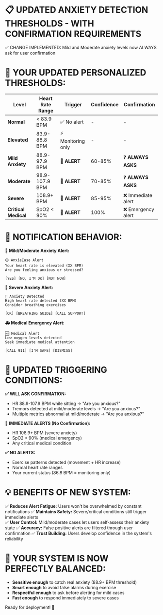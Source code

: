 📋 UPDATED ANXIETY DETECTION THRESHOLDS - WITH CONFIRMATION REQUIREMENTS
=========================================================================

✅ CHANGE IMPLEMENTED: Mild and Moderate anxiety levels now ALWAYS ask for user confirmation

🎯 YOUR UPDATED PERSONALIZED THRESHOLDS:
========================================

| **Level** | **Heart Rate Range** | **Trigger** | **Confidence** | **Confirmation** |
|----------|---------------------|-------------|----------------|------------------|
| **Normal** | < 83.9 BPM | ✅ No alert | - | - |
| **Elevated** | 83.9-88.8 BPM | ⚡ Monitoring only | - | - |
| **Mild Anxiety** | 88.9-97.9 BPM | 🚨 **ALERT** | 60-85% | ❓ **ALWAYS ASKS** |
| **Moderate** | 98.9-107.9 BPM | 🚨 **ALERT** | 70-85% | ❓ **ALWAYS ASKS** |
| **Severe** | 108.9+ BPM | 🚨 **ALERT** | 85-95% | ❌ Immediate alert |
| **Critical Medical** | SpO2 < 90% | 🚨 **ALERT** | 100% | ❌ Emergency alert |

🔔 NOTIFICATION BEHAVIOR:
========================

**📱 Mild/Moderate Anxiety Alert:**
```
🟡 AnxieEase Alert
Your heart rate is elevated (XX BPM)
Are you feeling anxious or stressed?

[YES] [NO, I'M OK] [NOT NOW]
```

**🚨 Severe Anxiety Alert:**
```
🔴 Anxiety Detected
High heart rate detected (XX BPM)
Consider breathing exercises

[OK] [BREATHING GUIDE] [CALL SUPPORT]
```

**🚑 Medical Emergency Alert:**
```
🆘 Medical Alert  
Low oxygen levels detected
Seek immediate medical attention

[CALL 911] [I'M SAFE] [DISMISS]
```

🎯 UPDATED TRIGGERING CONDITIONS:
================================

**✅ WILL ASK CONFIRMATION:**
- HR 88.9-107.9 BPM while sitting → "Are you anxious?"
- Tremors detected at mild/moderate levels → "Are you anxious?" 
- Multiple metrics abnormal at mild/moderate → "Are you anxious?"

**🚨 IMMEDIATE ALERTS (No Confirmation):**
- HR 108.9+ BPM (severe anxiety)
- SpO2 < 90% (medical emergency)
- Any critical medical condition

**✅ NO ALERTS:**
- Exercise patterns detected (movement + HR increase)
- Normal heart rate ranges
- Your current status (86.8 BPM = monitoring only)

💡 BENEFITS OF NEW SYSTEM:
==========================

✅ **Reduces Alert Fatigue:** Users won't be overwhelmed by constant notifications
✅ **Maintains Safety:** Severe/critical conditions still trigger immediate alerts  
✅ **User Control:** Mild/moderate cases let users self-assess their anxiety state
✅ **Accuracy:** False positive alerts are filtered through user confirmation
✅ **Trust Building:** Users develop confidence in the system's reliability

🎊 YOUR SYSTEM IS NOW PERFECTLY BALANCED:
=========================================
- **Sensitive enough** to catch real anxiety (88.9+ BPM threshold)
- **Smart enough** to avoid false alarms during exercise  
- **Respectful enough** to ask before alerting for mild cases
- **Fast enough** to respond immediately to severe cases

Ready for deployment! 🚀